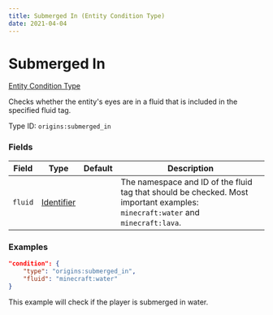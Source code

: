 ```yaml
---
title: Submerged In (Entity Condition Type)
date: 2021-04-04
---
```


# Submerged In

[Entity Condition Type](../entity_condition_types.md)

Checks whether the entity's eyes are in a fluid that is included in the specified fluid tag.

Type ID: `origins:submerged_in`


### Fields

Field  | Type | Default | Description
-------|------|---------|-------------
`fluid` | [Identifier](../data_types/identifier.md) | | The namespace and ID of the fluid tag that should be checked. Most important examples: `minecraft:water` and `minecraft:lava`.


### Examples

```json
"condition": {
    "type": "origins:submerged_in",
    "fluid": "minecraft:water"
}
```

This example will check if the player is submerged in water.
